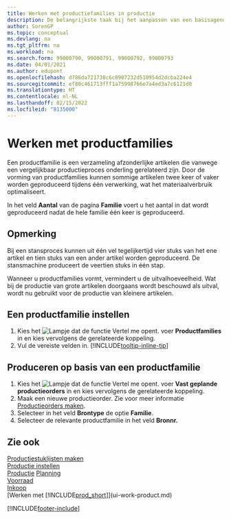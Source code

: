 ```yaml
---
title: Werken met productiefamilies in productie
description: De belangrijkste taak bij het aanpassen van een basisagenda voor uw bedrijf of voor een van uw zakelijke partners is het invoeren van wijzigingen in de statuswaarden Werkdag en Vrije dag.
author: SorenGP
ms.topic: conceptual
ms.devlang: na
ms.tgt_pltfrm: na
ms.workload: na
ms.search.form: 99000790, 99000791, 99000792, 99000793
ms.date: 04/01/2021
ms.author: edupont
ms.openlocfilehash: d786da721738c6c8907232d510954d2dcba224e4
ms.sourcegitcommit: ef80c461713fff1a75998766e7a4ed3a7c6121d0
ms.translationtype: HT
ms.contentlocale: nl-NL
ms.lasthandoff: 02/15/2022
ms.locfileid: "8135000"
---
```

# <a name="work-with-production-families"></a>Werken met productfamilies

Een productfamilie is een verzameling afzonderlijke artikelen die vanwege een vergelijkbaar productieproces onderling gerelateerd zijn. Door de vorming van productfamilies kunnen sommige artikelen twee keer of vaker worden geproduceerd tijdens één verwerking, wat het materiaalverbruik optimaliseert.

In het veld **Aantal** van de pagina **Familie** voert u het aantal in dat wordt geproduceerd nadat de hele familie één keer is geproduceerd.

## <a name="example"></a>Opmerking

Bij een stansproces kunnen uit één vel tegelijkertijd vier stuks van het ene artikel en tien stuks van een ander artikel worden geproduceerd. De stansmachine produceert de veertien stuks in één stap.

Wanneer u productfamilies vormt, vermindert u de uitvalhoeveelheid. Wat bij de productie van grote artikelen doorgaans wordt beschouwd als uitval, wordt nu gebruikt voor de productie van kleinere artikelen.

## <a name="to-set-up-a-production-family"></a>Een productfamilie instellen

1. Kies het ![Lampje dat de functie Vertel me opent.](media/ui-search/search_small.png "Vertel me wat u wilt doen") voer **Productfamilies** in en kies vervolgens de gerelateerde koppeling.
2. Vul de vereiste velden in. [!INCLUDE[tooltip-inline-tip](includes/tooltip-inline-tip_md.md)]

## <a name="to-produce-based-on-a-production-family"></a>Produceren op basis van een productfamilie

1. Kies het ![Lampje dat de functie Vertel me opent.](media/ui-search/search_small.png "Vertel me wat u wilt doen") voer **Vast geplande productieorders** in en kies vervolgens de gerelateerde koppeling.
2. Maak een nieuwe productieorder. Zie voor meer informatie [Productieorders maken](production-how-to-create-production-orders.md).
3. Selecteer in het veld **Brontype** de optie **Familie**.  
4. Selecteer de relevante productfamilie in het veld **Bronnr.**

## <a name="see-also"></a>Zie ook

[Productiestuklijsten maken](production-how-to-create-production-boms.md)  
[Productie instellen](production-configure-production-processes.md)  
[Productie](production-manage-manufacturing.md)
[Planning](production-planning.md)   
[Voorraad](inventory-manage-inventory.md)  
[Inkoop](purchasing-manage-purchasing.md)  
[Werken met [!INCLUDE[prod_short](includes/prod_short.md)]](ui-work-product.md)


[!INCLUDE[footer-include](includes/footer-banner.md)]